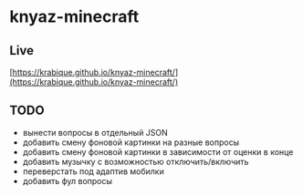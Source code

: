 # knyaz-minecraft

## Live
[https://krabique.github.io/knyaz-minecraft/](https://krabique.github.io/knyaz-minecraft/)

## TODO
- вынести вопросы в отдельный JSON
- добавить смену фоновой картинки на разные вопросы
- добавить смену фоновой картинки в зависимости от оценки в конце
- добавить музычку с возможностью отключить/включить
- переверстать под адаптив мобилки
- добавить фул вопросы
